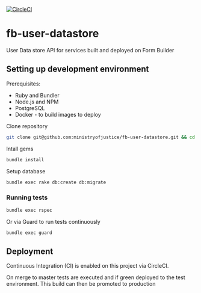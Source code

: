 [![CircleCI](https://circleci.com/gh/ministryofjustice/fb-user-datastore/tree/master.svg?style=svg)](https://circleci.com/gh/ministryofjustice/fb-user-datastore/tree/master)

# fb-user-datastore

User Data store API for services built and deployed on Form Builder

## Setting up development environment

Prerequisites:

- Ruby and Bundler
- Node.js and NPM
- PostgreSQL
- Docker - to build images to deploy

Clone repository

```sh
git clone git@github.com:ministryofjustice/fb-user-datastore.git && cd fb-user-datastore.git
```

Intall gems

```sh
bundle install
```

Setup database

```sh
bundle exec rake db:create db:migrate
```

### Running tests

```sh
bundle exec rspec
```

Or via Guard to run tests continuously

```sh
bundle exec guard
```

## Deployment

Continuous Integration (CI) is enabled on this project via CircleCI.

On merge to master tests are executed and if green deployed to the test environment. This build can then be promoted to production
